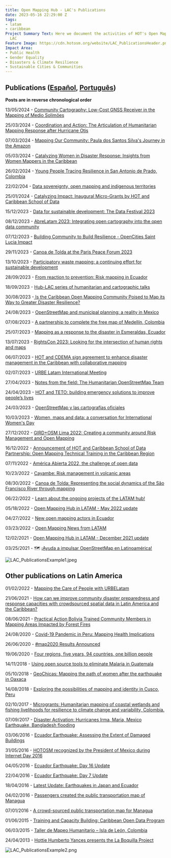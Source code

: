 ```yaml
---
title: Open Mapping Hub - LAC's Publications
date: 2023-05-16 22:29:00 Z
tags:
- latam
- caribbean
Project Summary Text: Here we document the activities of HOT's Open Mapping Hub -
  LAC
Feature Image: https://cdn.hotosm.org/website/LAC_PublicationsHeader.png
Impact Area:
- Public Health
- Gender Equality
- Disasters & Climate Resilience
- Sustainable Cities & Communities
---
```


## Publications ([Español](https://www.hotosm.org/projects/publicaciones/), [Português](https://www.hotosm.org/projects/publicacoes/))

**Posts are in reverse chronological order**

13/05/2024 - [Community Cartography: Low-Cost GNSS Receiver in the Mapping of Medio Solimões](https://www.hotosm.org/updates/community-cartography-low-cost-gnss-receiver-in-the-mapping-of-medio-solimoes/)

25/03/2024 - [Coordination and Action: The Articulation of Humanitarian Mapping Response after Hurricane Otis](https://www.hotosm.org/updates/coordination-and-action-the-articulation-of-humanitarian-mapping-response-after-hurricane-otis/)

07/03/2024 - [Mapping Our Community: Paula dos Santos Silva's Journey in the Amazon](https://www.hotosm.org/updates/mapping-our-community-paula-dos-santos-silvas-journey-in-the-amazon/)

05/03/2024 - [Catalyzing Women in Disaster Response: Insights from Women Mappers in the Caribbean](https://www.hotosm.org/updates/catalyzing-women-in-disaster-response-insights-from-women-mappers-in-the-caribbean/)

26/02/2024 - [Young People Tracing Resilience in San Antonio de Prado, Colombia](https://www.hotosm.org/updates/young-people-tracing-resilience-in-san-antonio-de-prado-colombia/)

22/02/204 - [Data sovereignty, open mapping and indigenous territories](https://www.hotosm.org/updates/data-sovereignty-open-mapping-indigenous-territories/)

25/01/2024 - [Catalyzing Impact: Inaugural Micro-Grants by HOT and Caribbean School of Data](https://www.hotosm.org/updates/catalyzing-impact-inaugural-micro-grants-by-hot-and-csod/)

15/12/2023 - [Data for sustainable development: The Data Festival 2023](https://www.hotosm.org/updates/data-for-sustainable-development-the-data-festival-2023/)

08/12/2023 - [AbreLatam 2023: Integrating open cartography into the open data community](https://www.hotosm.org/updates/abrelatam-2023-integrating-open-cartography-into-the-open-data-community/)

07/12/2023 - [Building Community to Build Resilience - OpenCities Saint Lucia Impact](https://www.hotosm.org/updates/building-community-to-build-resilience-opencities-saint-lucia-impact/)

29/11/2023 - [Canoa de Tolda at the Paris Peace Forum 2023](https://www.hotosm.org/updates/canoa-de-tolda-at-the-paris-peace-forum-2023/)

13/10/2023 - [Participatory waste mapping: a continuing effort for sustainable development
](https://www.hotosm.org/updates/participatory-waste-mapping-a-continuing-effort-for-sustainable-development/)

28/09/2023 - [From reaction to prevention: Risk mapping in Ecuador](https://www.hotosm.org/updates/from-reaction-to-prevention-risk-mapping-in-ecuador/)

18/09/2023 - [Hub-LAC series of humanitarian and cartographic talks](https://www.hotosm.org/updates/hub-lac-series-of-humanitarian-and-cartographic-talks/)

30/08/2023 -[ Is the Caribbean Open Mapping Community Poised to Map its Way to Greater Disaster Resilience?](https://www.hotosm.org/updates/is-the-caribbean-open-mapping-community-poised-to-map-its-way-to-greater-disaster-resilience/)

24/08/2023 - [OpenStreetMap and municipal planning: a reality in Mexico](https://www.hotosm.org/updates/openstreetmap-and-municipal-planning-a-reality-in-mexico/)

07/08/2023 - [A partnership to complete the free map of Medellín, Colombia](https://www.hotosm.org/updates/an-alliance-to-complete-the-free-map-of-medellin/)

25/07/2023 - [Mapping as a response to the disaster in Esmeraldas, Ecuador](https://www.hotosm.org/updates/mapping-as-a-response-to-the-disaster-in-esmeraldas-ecuador/)

13/07/2023 - [RightsCon 2023: Looking for the intersection of human rights and maps](https://www.hotosm.org/updates/rightscon-2023-looking-for-the-intersection-of-human-rights-and-maps/)

06/07/2023 - [HOT and CDEMA sign agreement to enhance disaster management in the Caribbean with collaborative mapping](https://www.hotosm.org/updates/hot-and-cdema-sign-agreement-to-enhance-disaster-management-in-the-caribbean-with-collaborative-mapping/)

02/07/2023 - [URBE Latam International Meeting](https://www.hotosm.org/updates/urbe-latam-international-meeting/)

27/04/2023 - [Notes from the field: The Humanitarian OpenStreetMap Team](https://www.hotosm.org/updates/notes-from-the-field-the-humanitarian-openstreetmap-team/)

24/04/2023 - [HOT and TETO: building emergency solutions to improve people’s lives](https://www.hotosm.org/updates/hot-and-teto-building-emergency-solutions-to-improve-peoples-lives/)

24/03/2023 - [OpenStreetMap y las cartografías oficiales](https://www.hotosm.org/updates/openstreetmap-y-las-cartografias-oficiales/)

10/03/2023 - [Women, maps and data: a conversation for International Women's Day](https://www.hotosm.org/updates/women-maps-and-data-a-conversation-for-international-womens-day/)

27/12/2022 - [GIRD\+OSM Lima 2022: Creating a community around Risk Management and Open Mapping](https://www.hotosm.org/updates/gird-plus-osm-lima-2022-creating-a-community-around-risk-management-and-open-mapping/)

16/12/2022 - [Announcement of HOT and Caribbean School of Data Partnership: Open Mapping Technical Training in the Caribbean Region](https://www.hotosm.org/updates/announcement-of-hot-and-caribbean-school-of-data-partnership-open-mapping-technical-training-in-the-caribbean-region/)

07/11/2022 - [América Abierta 2022, the challenge of open data
](https://www.hotosm.org/updates/america-abierta-2022-the-challenge-of-open-data/)

10/23/2022 - [Cayambe: Risk management in volcanic areas](https://www.hotosm.org/updates/cayambe-risk-management-in-volcanic-areas/)

08/30/2022 - [Canoa de Tolda: Representing the social dynamics of the São Francisco River through mapping](https://www.hotosm.org/updates/canoa-de-tolda-mapping-to-make-visible-the-social-dynamics-of-the-sao-francisco-river/)

06/22/2022 - [Learn about the ongoing projects of the LATAM hub!](https://www.hotosm.org/updates/learn-about-the-ongoing-projects-of-the-latam-hub/)

05/18/2022 - [Open Mapping Hub in LATAM - May 2022 update
](https://www.hotosm.org/updates/open-mapping-hub-in-latam-may-2022-update/)

04/27/2022 - [New open mapping actors in Ecuador](https://www.hotosm.org/updates/new-open-mapping-actors-in-ecuador/)

03/23/2022 - [Open Mapping News from LATAM](https://www.hotosm.org/updates/news-from-latin-america/)

12/02/2021 - [Open Mapping Hub in LATAM - December 2021 update
](https://www.hotosm.org/updates/open-mapping-hub-in-latam-december-2021-update/)

03/25/2021 - 🗺 [¡Ayuda a impulsar OpenStreetMap en Latinoamérica!](https://www.hotosm.org/updates/ayuda-a-impulsar-openstreetmap-en-latinoamerica/)

![LAC_PublicationsExample1.jpeg](https://cdn.hotosm.org/website/LAC_PublicationsExample1.jpeg)

## Other publications on Latin America

01/02/2022 - [Mapping the Care of People with URBELatam
](https://www.hotosm.org/updates/mapping-the-care-of-people-with-urbelatam/)

21/06/2021 - [How can we improve community disaster preparedness and response capacities with crowdsourced spatial data in Latin America and the Caribbean?](https://www.hotosm.org/updates/how-can-we-improve-community-disaster-preparedness-and-response-capacities-with-crowdsourced-spatial-data-in-latin-america-and-the-caribbean/)

08/06/2021 - [Practical Action Bolivia Trained Community Members in Mapping Areas Impacted by Forest Fires](https://www.hotosm.org/updates/practical-action-bolivia-trained-community-members-in-mapping-areas-impacted-by-forest-fires/)

24/08/2020 - [Covid-19 Pandemic in Peru: Mapping Health Implications](https://www.hotosm.org/updates/covid-19-pandemic-in-peru-mapping-health-implications/)

26/06/2020 - [#map2020 Results Announced](https://www.hotosm.org/updates/number-map2020-results-announced/)

19/06/2020 - [Four regions, five years, 94 countries, one billion people
](https://www.hotosm.org/updates/four-regions-five-years-94-countries-one-billion-people/)

14/11/2018 - [Using open source tools to eliminate Malaria in Guatemala](https://www.hotosm.org/updates/using-open-source-tools-to-eliminate-malaria-in-guatemala/)

05/10/2018 - [GeoChicas: Mapping the path of women after the earthquake in Oaxaca](https://www.hotosm.org/updates/geochicas-mapping-the-path-of-women-after-the-earthquake-in-oaxaca/)

14/08/2018 - [Exploring the possibilities of mapping and identity in Cusco, Peru](https://www.hotosm.org/updates/exploring-the-possibilities-of-mapping-and-identity-in-cusco-peru/)

02/10/2017 - [Microgrants: Humanitarian mapping of coastal wetlands and fishing livelihoods for resilience to climate change and variability, Colombia.](https://www.hotosm.org/updates/2017-10-02_microgrants_humanitarian_mapping_of_coastal_wetlands_and_fishing_livelihoods_for)

07/09/2017 - [Disaster Activation: Hurricanes Irma, Maria, Mexico Earthquake, Bangladesh flooding](https://www.hotosm.org/projects/hot_activates_for_multiple_disasters_hurricane_irma_and_maria_mexico_earthquakes_and)

03/06/2016 - [Ecuador Earthquake: Assessing the Extent of Damaged Buildings](https://www.hotosm.org/updates/2016-06-03_ecuador_earthquake_assessing_the_extent_of_damaged_buildings)

31/05/2016 - [HOTOSM recognized by the President of Mexico during Internet Day 2016](https://www.hotosm.org/updates/2016-05-31_hotosm_recognized_by_the_president_of_mexico_during_internet_day_2016)

04/05/2016 - [Ecuador Earthquake: Day 16 Update](https://www.hotosm.org/updates/2016-05-04_ecuador_earthquake_day_16_update)

22/04/2016 - [Ecuador Earthquake: Day 7 Update](https://www.hotosm.org/updates/2016-04-22_ecuador_earthquake_day_7_update)

18/04/2016 - [Latest Update: Earthquakes in Japan and Ecuador](https://www.hotosm.org/updates/2016-04-18_latest_update_earthquakes_in_japan_and_ecuador)

04/02/2016 - [Passengers created the public transportation map of Managua](https://www.hotosm.org/updates/2016-02-04_passengers_created_the_public_transportation_map_of_managua)

07/01/2016 - [A crowd-sourced public transportation map for Managua](https://www.hotosm.org/updates/2016-01-07_a_crowd-sourced_public_transportation_map_for_managua)

01/06/2015 - [Training and Capacity Building: Caribbean Open Data Program](https://www.hotosm.org/projects/training-and-capacity-building-caribbean-open-data-program)

06/03/2015 - [Taller de Mapeo Humanitario – Isla de León, Colombia](https://www.hotosm.org/updates/2015-03-06_taller_de_mapeo_humanitario_%E2%80%93_isla_de_le%C3%B3n_colombia)

24/04/2013 - [Hottie Humberto Yances presents the La Boquilla Project](https://www.hotosm.org/updates/2013-04-24_hottie_humberto_yances_presents_the_la_boquilla_project)

![LAC_PublicationsExample2.png](https://cdn.hotosm.org/website/LAC_PublicationsExample2.png)